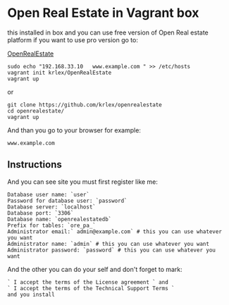 # Open Real Estate in Vagrant box

this installed in box and you can use free version of Open Real estate platform
if you want to use pro version go to:

[OpenRealEstate](https://open-real-estate.info)

```
sudo echo "192.168.33.10   www.example.com " >> /etc/hosts
vagrant init krlex/OpenRealEstate
vagrant up
```
or
```
git clone https://github.com/krlex/openrealestate
cd openrealestate/
vagrant up
```
And than you go to your browser for example:

```
www.example.com
```
## Instructions

And you can see site you must first register like me:

```
Database user name: `user`
Password for database user: `password`
Database server: `localhost`
Database port: `3306`
Database name: `openrealestatedb`
Prefix for tables: `ore_pa_`
Administrator email:` admin@example.com` # this you can use whatever you want
Administrator name: `admin` # this you can use whatever you want
Administrator password: `password` # this you can use whatever you want
```
And the other you can do your self and don't forget to mark:
```
` I accept the terms of the License agreement ` and
` I accept the terms of the Technical Support Terms `
and you install
```
